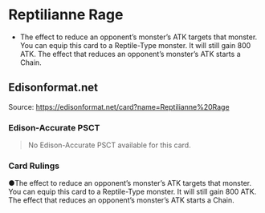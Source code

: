 # Reptilianne Rage

*   The effect to reduce an opponent’s monster’s ATK targets that monster. You can equip this card to a Reptile-Type monster. It will still gain 800 ATK. The effect that reduces an opponent’s monster’s ATK starts a Chain.

## Edisonformat.net

Source: https://edisonformat.net/card?name=Reptilianne%20Rage

### Edison-Accurate PSCT

> No Edison-Accurate PSCT available for this card.

### Card Rulings

●The effect to reduce an opponent’s monster’s ATK targets that monster. You can equip this card to a Reptile-Type monster. It will still gain 800 ATK. The effect that reduces an opponent’s monster’s ATK starts a Chain.
            